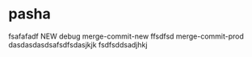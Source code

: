 # pasha
fsafafadf
NEW
debug
merge-commit-new
ffsdfsd
merge-commit-prod
dasdasdasdsafsdfsdasjkjk
fsdfsddsadjhkj